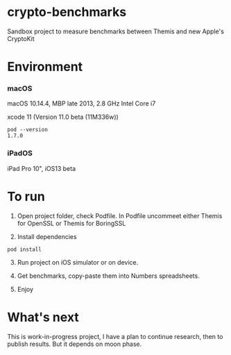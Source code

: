 # crypto-benchmarks
Sandbox project to measure benchmarks between Themis and new Apple's CryptoKit


# Environment

### macOS
macOS 10.14.4, MBP late 2013, 2.8 GHz Intel Core i7

xcode 11 (Version 11.0 beta (11M336w))

```
pod --version
1.7.0
```

### iPadOS

iPad Pro 10", iOS13 beta


# To run

1. Open project folder, check Podfile. In Podfile uncommeet either Themis for OpenSSL or Themis for BoringSSL

2. Install dependencies
```
pod install
```

3. Run project on iOS simulator or on device.

4. Get benchmarks, copy-paste them into Numbers spreadsheets.

5. Enjoy

# What's next

This is work-in-progress project, I have a plan to continue research, then to publish results. But it depends on moon phase.
